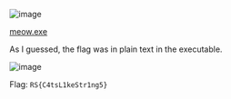 ![image](https://user-images.githubusercontent.com/63996033/231534194-3b4ae24f-4386-4c6d-b42e-6f3f5aa58075.png)

[meow.exe](https://github.com/jeromepalayoor/RITSEC-CTF-2023/blob/main/Reversing/Cats%20At%20Play/meow.exe)

As I guessed, the flag was in plain text in the executable.

![image](https://user-images.githubusercontent.com/63996033/231537106-7d06120d-2830-4750-b651-ebc8e268f912.png)

Flag: `RS{C4tsL1keStr1ng5}`
